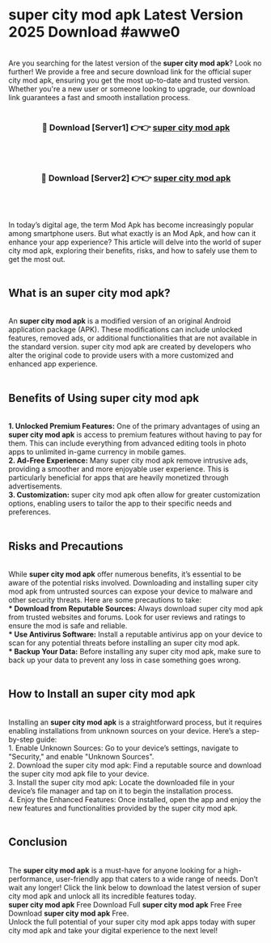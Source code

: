 # super city mod apk Latest Version 2025 Download #awwe0<br>
<br>
Are you searching for the latest version of the <strong>super city mod apk</strong>? Look no further! We provide a free and secure download link for the official super city mod apk, ensuring you get the most up-to-date and trusted version. Whether you're a new user or someone looking to upgrade, our download link guarantees a fast and smooth installation process.
<br>
<br>
<div align="center">
<h3>🔴 Download [Server1] 👉👉 <a href="https://modyolo.store/super_city_mod_apk">super city mod apk</a></h3><br>
<br>
<h3>🔴 Download [Server2] 👉👉 <a href="https://modyolo.store/=super_city_mod_apk">super city mod apk</a></h3><br>
</div>
<br>
<br>
In today’s digital age, the term Mod Apk has become increasingly popular among smartphone users. But what exactly is an Mod Apk, and how can it enhance your app experience? This article will delve into the world of super city mod apk, exploring their benefits, risks, and how to safely use them to get the most out.
<br>
<br>
<h2>What is an super city mod apk?</h2>
<br>
An <strong>super city mod apk</strong> is a modified version of an original Android application package (APK). These modifications can include unlocked features, removed ads, or additional functionalities that are not available in the standard version. super city mod apk are created by developers who alter the original code to provide users with a more customized and enhanced app experience.
<br>
<br>
<h2>Benefits of Using super city mod apk</h2>
<br>
<strong> 1. Unlocked Premium Features:</strong> One of the primary advantages of using an <strong>super city mod apk</strong> is access to premium features without having to pay for them. This can include everything from advanced editing tools in photo apps to unlimited in-game currency in mobile games.
<br>
<strong> 2. Ad-Free Experience:</strong> Many super city mod apk remove intrusive ads, providing a smoother and more enjoyable user experience. This is particularly beneficial for apps that are heavily monetized through advertisements.
<br>
<strong> 3. Customization:</strong> super city mod apk often allow for greater customization options, enabling users to tailor the app to their specific needs and preferences.
<br>
<br>
<h2>Risks and Precautions</h2>
<br>
While <strong>super city mod apk</strong> offer numerous benefits, it’s essential to be aware of the potential risks involved. Downloading and installing super city mod apk from untrusted sources can expose your device to malware and other security threats. Here are some precautions to take:
<br>
<strong> * Download from Reputable Sources:</strong> Always download super city mod apk from trusted websites and forums. Look for user reviews and ratings to ensure the mod is safe and reliable.
<br>
<strong> * Use Antivirus Software:</strong> Install a reputable antivirus app on your device to scan for any potential threats before installing an super city mod apk.
<br>
<strong> * Backup Your Data:</strong> Before installing any super city mod apk, make sure to back up your data to prevent any loss in case something goes wrong.
<br>
<br>
<h2>How to Install an super city mod apk</h2>
<br>
Installing an <strong>super city mod apk</strong> is a straightforward process, but it requires enabling installations from unknown sources on your device. Here’s a step-by-step guide:
<br>
 1. Enable Unknown Sources: Go to your device’s settings, navigate to "Security," and enable "Unknown Sources".
<br>
 2. Download the super city mod apk: Find a reputable source and download the super city mod apk file to your device.
<br>
 3. Install the super city mod apk: Locate the downloaded file in your device’s file manager and tap on it to begin the installation process.
<br>
 4. Enjoy the Enhanced Features: Once installed, open the app and enjoy the new features and functionalities provided by the super city mod apk.
<br>
<br>
<h2><strong>Conclusion</strong></h2>
<br>
The <strong>super city mod apk</strong> is a must-have for anyone looking for a high-performance, user-friendly app that caters to a wide range of needs. Don’t wait any longer! Click the link below to download the latest version of super city mod apk and unlock all its incredible features today.
<br>
<strong>super city mod apk</strong> Free Download Full <strong>super city mod apk</strong> Free Free Download <strong>super city mod apk</strong> Free.
<br>
Unlock the full potential of your super city mod apk apps today with super city mod apk and take your digital experience to the next level!

